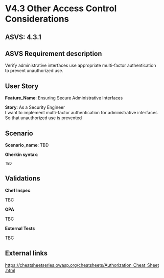 # V4.3 Other Access Control Considerations

## ASVS: 4.3.1

## ASVS Requirement description

Verify administrative interfaces use appropriate multi-factor 
authentication to prevent unauthorized use.

## User Story

**Feature_Name**: Ensuring Secure Administrative Interfaces

**Story**:
As a Security Engineer\
I want to implement multi-factor authentication for administrative interfaces\
So that unauthorized use is prevented

## Scenario

**Scenario_name**: TBD

**Gherkin syntax**:

```gherkin
TBD
```

## Validations

**Chef Inspec**

TBC

**OPA**

TBC

**External Tests**

TBC

## External links

<https://cheatsheetseries.owasp.org/cheatsheets/Authorization_Cheat_Sheet.html>
